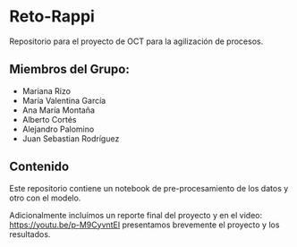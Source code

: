 # Reto-Rappi
Repositorio para el proyecto de OCT para la agilización de procesos.

## Miembros del Grupo:

- Mariana Rizo 
- María Valentina García
- Ana María Montaña
- Alberto Cortés
- Alejandro Palomino
- Juan Sebastian Rodríguez

## Contenido
Este repositorio contiene un notebook de pre-procesamiento de los datos y otro con el modelo.

Adicionalmente incluímos un reporte final del proyecto y en el video: https://youtu.be/p-M9CyvntEI presentamos brevemente el proyecto y los resultados.


